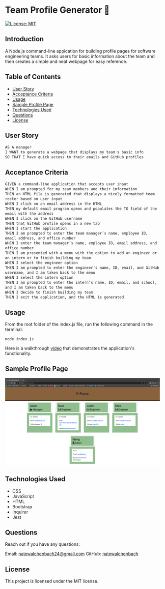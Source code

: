 # Team Profile Generator 👥

[![License: MIT](https://img.shields.io/badge/License-MIT-yellow.svg)](https://opensource.org/licenses/MIT)

## Introduction

A Node.js command-line appication for building profile pages for software engineering teams. It asks users for basic information about the team and then creates a simple and neat webpage for easy reference.

## Table of Contents

- [ User Story ](#user-story)
- [ Acceptance Criteria ](#acceptance-criteria)
- [ Usage ](#usage)
- [ Sample Profile Page ](#sample-profile-page)
- [ Technologies Used ](#technologies-used)
- [ Questions ](#questions)
- [ License ](#license)

## User Story

```
AS A manager
I WANT to generate a webpage that displays my team's basic info
SO THAT I have quick access to their emails and GitHub profiles
```

## Acceptance Criteria

```
GIVEN a command-line application that accepts user input
WHEN I am prompted for my team members and their information
THEN an HTML file is generated that displays a nicely formatted team roster based on user input
WHEN I click on an email address in the HTML
THEN my default email program opens and populates the TO field of the email with the address
WHEN I click on the GitHub username
THEN that GitHub profile opens in a new tab
WHEN I start the application
THEN I am prompted to enter the team manager’s name, employee ID, email address, and office number
WHEN I enter the team manager’s name, employee ID, email address, and office number
THEN I am presented with a menu with the option to add an engineer or an intern or to finish building my team
WHEN I select the engineer option
THEN I am prompted to enter the engineer’s name, ID, email, and GitHub username, and I am taken back to the menu
WHEN I select the intern option
THEN I am prompted to enter the intern’s name, ID, email, and school, and I am taken back to the menu
WHEN I decide to finish building my team
THEN I exit the application, and the HTML is generated
```

## Usage

From the root folder of the index.js file, run the following command in the terminal:

```
node index.js
```

Here is a walkthrough [video]() that demonstrates the application's functionality.

## Sample Profile Page

<!-- Put ./asets/screenshot.png here -->

![Screenshot](./asets/screenshot.png)

## Technologies Used

- CSS
- JavaScript
- HTML
- Bootstrap
- Inquirer
- Jest

## Questions

Reach out if you have any questions:

Email: natewalchenbach24@gmail.com
GitHub: [natewalchenbach](https://github.com/NateWalchenbach)

## License

This project is licensed under the MIT license.
